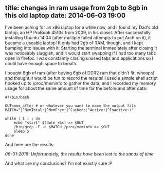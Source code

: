 title: changes in ram usage from 2gb to 8gb in this old laptop
date: 2014-06-03 19:00
---

I've been aching for an x86 laptop for a while now, and I found my Dad's old laptop, an HP ProBook 4510s from 2009, in his closet. After successfully installing Ubuntu 14.04 (after multiple failed attempts to put Arch on it), it became a useable laptop! It only had 2gb of RAM, though, and I kept bumping into issues with it. Starting the terminal immediately after closing it was noticeably sluggish, and it would start swapping if I had too many tabs open in firefox. I was constantly closing unused tabs and applications so I could have enough space to breath.

I bought 8gb of ram (after buying 6gb of DDR2 ram that didn't fit, whoops) and thought it would be fun to record the results! I used a simple shell script hooked up to /proc/meminfo to gather the data, and I recorded my memory usage for about the same amount of time for the before and after data:

    #!/bin/bash
    
    OUT=mem_after # or whatever you want to name the output file
    MATCH="(^MemTotal:|^MemFree:|^Cached:|^Active:|^Inactive:)"
    
    while [ 1 ] ; do
        echo "start" $(date +%s) >> $OUT
        /bin/grep -E -e $MATCH /proc/meminfo >> $OUT
        sleep 5
    done

And here are the results:

*06-01-2018: Unfortunately, the results have been lost to the sands of time*

And what are my conclusions? I'm not exactly sure :P 
